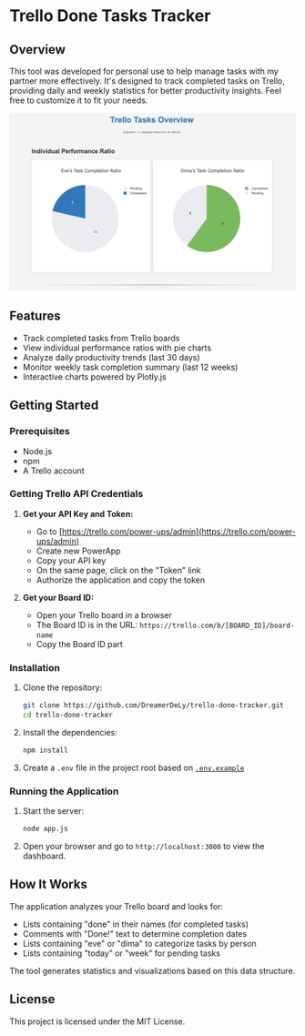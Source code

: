 # Trello Done Tasks Tracker

## Overview
This tool was developed for personal use to help manage tasks with my partner more effectively. It's designed to track completed tasks on Trello, providing daily and weekly statistics for better productivity insights. Feel free to customize it to fit your needs.

![screenshot](screenshot.png)

## Features
- Track completed tasks from Trello boards
- View individual performance ratios with pie charts
- Analyze daily productivity trends (last 30 days)
- Monitor weekly task completion summary (last 12 weeks)
- Interactive charts powered by Plotly.js

## Getting Started

### Prerequisites
- Node.js
- npm
- A Trello account

### Getting Trello API Credentials

1. **Get your API Key and Token:**
   - Go to [https://trello.com/power-ups/admin](https://trello.com/power-ups/admin)
   - Create new PowerApp
   - Copy your API key
   - On the same page, click on the "Token" link
   - Authorize the application and copy the token

2. **Get your Board ID:**
   - Open your Trello board in a browser
   - The Board ID is in the URL: `https://trello.com/b/[BOARD_ID]/board-name`
   - Copy the Board ID part

### Installation
1. Clone the repository:
   ```bash
   git clone https://github.com/DreamerDeLy/trello-done-tracker.git
   cd trello-done-tracker
   ```

2. Install the dependencies:
   ```bash
   npm install
   ```

3. Create a `.env` file in the project root based on [`.env.example`](.env.example)

### Running the Application
1. Start the server:
   ```bash
   node app.js
   ```
2. Open your browser and go to `http://localhost:3000` to view the dashboard.

## How It Works
The application analyzes your Trello board and looks for:
- Lists containing "done" in their names (for completed tasks)
- Comments with "Done!" text to determine completion dates
- Lists containing "eve" or "dima" to categorize tasks by person
- Lists containing "today" or "week" for pending tasks

The tool generates statistics and visualizations based on this data structure.

## License
This project is licensed under the MIT License.
